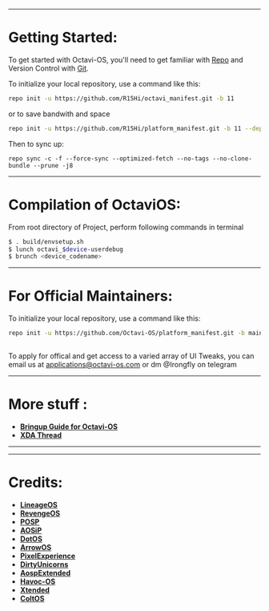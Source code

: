 ---------------------------------------------------------------------------------------
 Getting Started:
 ==============

To get started with Octavi-OS, you'll need to get familiar with [Repo](https://source.android.com/source/using-repo.html) and Version Control with [Git](https://source.android.com/source/version-control.html).

To initialize your local repository, use a command like this:

```bash
repo init -u https://github.com/R15Hi/octavi_manifest.git -b 11

```
or to save bandwith and space 

```bash
repo init -u https://github.com/R15Hi/platform_manifest.git -b 11 --depth=1
```

Then to sync up:

```
repo sync -c -f --force-sync --optimized-fetch --no-tags --no-clone-bundle --prune -j8
```

---------------------------------------------------------------------------------------
 Compilation of OctaviOS:
 ==================

From root directory of Project, perform following commands in terminal

```bash
$ . build/envsetup.sh
$ lunch octavi_$device-userdebug
$ brunch <device_codename>
```

---------------------------------------------------------------------------------------
 For Official Maintainers:
 =======================

To initialize your local repository, use a command like this:

```bash
repo init -u https://github.com/Octavi-OS/platform_manifest.git -b maintainers --depth=1
 
```
To apply for offical and get access to a varied array of UI Tweaks, you can email us at applications@octavi-os.com or dm @Irongfly on telegram 

---------------------------------------------------------------------------------------
 More stuff :
 =======================
 
 * [**Bringup Guide for Octavi-OS**](https://github.com/Octavi-OS/Stuff)
 * [**XDA Thread**](https://github.com/Octavi-OS/xda)
 
---------------------------------------------------------------------------------------
---------------------------------------------------------------------------------------
 Credits:
 =======

 * [**LineageOS**](https://github.com/LineageOS)
 * [**RevengeOS**](https://github.com/RevengeOS)
 * [**POSP**](https://github.com/PotatoProject)
 * [**AOSiP**](https://github.com/AOSiP)
 * [**DotOS**](https://github.com/DotOS)
 * [**ArrowOS**](https://github.com/ArrowOS)
 * [**PixelExperience**](https://github.com/PixelExperience)
 * [**DirtyUnicorns**](https://github.com/dirtyunicorns)
 * [**AospExtended**](https://github.com/AospExtended)
 * [**Havoc-OS**](https://github.com/Havoc-OS)
 * [**Xtended**](https://github.com/Project-Xtended)
 * [**ColtOS**](https://github.com/Colt-Enigma)

